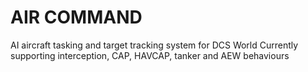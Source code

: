 # AIR COMMAND
AI aircraft tasking and target tracking system for DCS World
Currently supporting interception, CAP, HAVCAP, tanker and AEW behaviours
